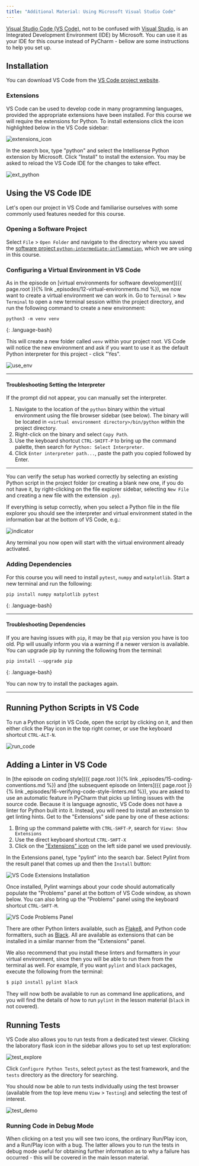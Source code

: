 ```yaml
---
title: "Additional Material: Using Microsoft Visual Studio Code"
---
```


[Visual Studio Code (VS Code)](https://code.visualstudio.com/), not to be confused with [Visual Studio](https://visualstudio.microsoft.com/), 
is an Integrated Development Environment (IDE) by Microsoft. You can use it as your IDE for this course 
instead of PyCharm - bellow are some instructions to help you set up.

## Installation

You can download VS Code from the [VS Code project website](https://code.visualstudio.com/download).

### Extensions

VS Code can be used to develop code in many programming languages, provided the appropriate extensions have been installed.
For this course we will require the extensions for Python. To install extensions click the icon highlighted below 
in the VS Code sidebar:

![extensions_icon](../fig/vs-code-extensions.png)

In the search box, type "python" and select the Intellisense Python extension by Microsoft.
Click "Install" to install the extension. You may be asked to reload the VS Code IDE for the changes to take effect.

![ext_python](../fig/vs-code-python-extension.png)

## Using the VS Code IDE

Let's open our project in VS Code and familiarise ourselves with some commonly used features needed for this course.

### Opening a Software Project

Select `File` > `Open Folder` and navigate to the directory where you saved the 
[software project `python-intermediate-inflammation`](../11-software-project/index.html#downloading-our-software-project),
which we are using in this course.

### Configuring a Virtual Environment in VS Code

As in the episode on
[virtual environments for software development]({{ page.root }}{% link _episodes/12-virtual-environments.md %}),
we now want to create a virtual environment we can work in.
Go to `Terminal` > `New Terminal` to open a new terminal session within the project directory,
and run the following command to create a new environment:

~~~
python3 -m venv venv
~~~
{: .language-bash}

This will create a new folder called `venv` within your project root.
VS Code will notice the new environment and ask if you want to use it as the default Python interpreter for this project - 
click "Yes".

![use_env](../fig/use_env.png)

---

#### Troubleshooting Setting the Interpreter

If the prompt did not appear, you can manually set the interpreter.

1. Navigate to the location of the `python` binary within the virtual environment
using the file browser sidebar (see below). The binary will be located in `<virtual environment directory>/bin/python` within the project directory.
2. Right-click on the binary and select `Copy Path`.
3. Use the keyboard shortcut `CTRL-SHIFT-P` to bring up the command palette, then search for `Python: Select Interpreter`.
4. Click `Enter interpreter path...`, paste the path you copied followed by Enter.

---

You can verify the setup has worked correctly by selecting an existing Python script in the project folder (or creating a blank
new one, if you do not have it, by right-clicking on the file explorer sidebar, selecting `New File` and creating a new file 
with the extension `.py`).

If everything is setup correctly, when you select a Python file in the file explorer you should see
the interpreter and virtual environment stated in the information bar at the bottom of VS Code, e.g.:

![indicator](../fig/vs-code-virtual-env-indicator.png)

Any terminal you now open will start with the virtual environment already activated.

### Adding Dependencies

For this course you will need to install `pytest`, `numpy` and `matplotlib`. Start a new terminal and run the 
following:

~~~
pip install numpy matplotlib pytest
~~~
{: .language-bash}

---

#### Troubleshooting Dependencies

If you are having issues with `pip`, it may be that `pip` version you have is too old.
Pip will usually inform you via a warning if a newer version is available. 
You can upgrade pip by running the following from the terminal:

~~~
pip install --upgrade pip
~~~
{: .language-bash}

You can now try to install the packages again.

---

## Running Python Scripts in VS Code

To run a Python script in VS Code, open the script by clicking on it,
and then either click the Play icon in the top right corner,
or use the keyboard shortcut `CTRL-ALT-N`.

![run_code](../fig/vs-code-run-script.png)

## Adding a Linter in VS Code

In [the episode on coding style]({{ page.root }}{% link _episodes/15-coding-conventions.md %})
and [the subsequent episode on linters]({{ page.root }}{% link _episodes/16-verifying-code-style-linters.md %}),
you are asked to use an automatic feature in PyCharm
that picks up linting issues with the source code.
Because it is language agnostic, VS Code does not have a linter for Python built into it.
Instead, you will need to install an extension to get linting hints.
Get to the "Extensions" side pane by one of these actions:

1. Bring up the command palette with `CTRL-SHFT-P`, search for `View: Show Extensions`
2. Use the direct keyboard shortcut `CTRL-SHFT-X`
3. Click on the ["Extensions" icon](./index.html#extensions) on the left side panel we used previously. 
   
In the Extensions panel, type "pylint" into the search bar. Select Pylint from the result panel 
that comes up and then the `Install` button:

![VS Code Extensions Installation](../fig/vs-code-install-linter-extension.png)

Once installed, Pylint warnings about your code should automatically populate the "Problems" panel
at the bottom of VS Code window, as shown below. You can also bring up the "Problems" panel using the keyboard shortcut `CTRL-SHFT-M`.

![VS Code Problems Panel](../fig/vs-code-linter-problems-pane-annotated.png)

There are other Python linters available, such as [Flake8](https://flake8.pycqa.org/en/latest/), 
and Python code formatters, such as [Black](https://pypi.org/project/black/).
All are available as extensions that can be installed in a similar manner from the "Extensions" panel.

We also recommend that you install these linters and formatters in your virtual environment,
since then you will be able to run them from the terminal as well.
For example, if you want `pylint` and `black` packages, execute the following from the terminal:

~~~bash
$ pip3 install pylint black
~~~

They will now both be available to run as command line applications,
and you will find the details of how to run `pylint` in the lesson material (`black` in not covered).

## Running Tests

VS Code also allows you to run tests from a dedicated test viewer.
Clicking the laboratory flask icon in the sidebar allows you to set up test exploration:

![test_explore](../fig/vs-code-test-explorer.png)

Click `Configure Python Tests`,
select `pytest` as the test framework,
and the `tests` directory as the directory for searching.

You should now be able to run tests individually
using the test browser (available from the top leve menu `View` > `Testing`) and selecting the test of interest.

![test_demo](../fig/vs-code-run-test.png)

### Running Code in Debug Mode

When clicking on a test you will see two icons,
the ordinary Run/Play icon, and a Run/Play icon with a bug.
The latter allows you to run the tests in debug mode
useful for obtaining further information as to why a failure has occurred - this will be covered in the main lesson material.
